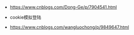 - https://www.cnblogs.com/Dong-Ge/p/7904541.html

- cookie模拟登陆
- https://www.cnblogs.com/wangluochong/p/9849647.html

